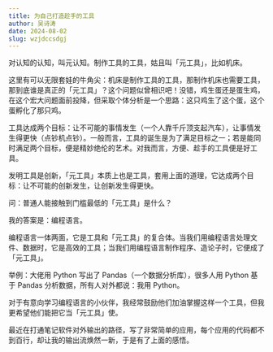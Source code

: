 ```yaml
---
title: 为自己打造趁手的工具
author: 吴诗涛
date: 2024-08-02
slug: wzjdccsdɡj
---
```


对认知的认知，叫元认知。制作工具的工具，姑且叫「元工具」，比如机床。

这里有可以无限套娃的牛角尖：机床是制作工具的工具，那制作机床也需要工具，那到底谁是真正的「元工具」？这个问题似曾相识吧！没错，鸡生蛋还是蛋生鸡，在这个宏大问题面前投降，但采取个体分析是一个思路：这只鸡生了这个蛋，这个蛋孵化了那只鸡。

工具达成两个目标：让不可能的事情发生（一个人靠千斤顶支起汽车），让事情发生得更快（点钞机点钞）。一般而言，工具的诞生是为了满足目标之一；若是能同时满足两个目标，便是精妙绝伦的艺术。对我而言，方便、趁手的工具便是好工具。

发明工具是创新，「元工具」本质上也是工具，套用上面的道理，它达成两个目标：让不可能的创新发生，让创新发生得更快。

问：普通人能接触到门槛最低的「元工具」是什么？

我的答案是：编程语言。

编程语言一体两面，它是工具和「元工具」的复合体。当我们用编程语言处理文件、数据时，它是高效的工具；当我们用编程语言制作程序、造论子时，它便成了「元工具」。

举例：大佬用 Python 写出了 Pandas（一个数据分析库），很多人用 Python 基于 Pandas 分析数据，所有人对外都说：我用 Python。

对于有意向学习编程语言的小伙伴，我经常鼓励他们加油掌握这样一个工具，但我更希望他们能把它当「元工具」使。

最近在打通笔记软件对外输出的路径，写了非常简单的应用，每个应用的代码都不到百行，却让我的输出流焕然一新，于是有了上面的感悟。

